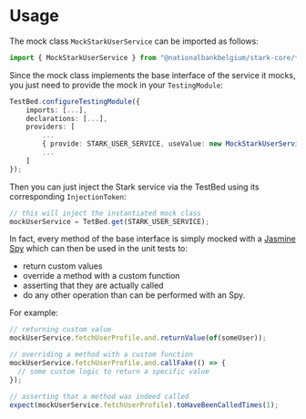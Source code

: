 # Usage

The mock class `MockStarkUserService` can be imported as follows:

```typescript
import { MockStarkUserService } from "@nationalbankbelgium/stark-core/testing";
```

Since the mock class implements the base interface of the service it mocks, you just need to provide the mock in your `TestingModule`:

```typescript
TestBed.configureTestingModule({
    imports: [...],
    declarations: [...],
    providers: [
        ...
        { provide: STARK_USER_SERVICE, useValue: new MockStarkUserService() },
        ...
    ]
});
```

Then you can just inject the Stark service via the TestBed using its corresponding `InjectionToken`:

```typescript
// this will inject the instantiated mock class
mockUserService = TetBed.get(STARK_USER_SERVICE);
```

In fact, every method of the base interface is simply mocked
with a [Jasmine Spy](https://jasmine.github.io/api/3.5/Spy.html) which can then be used in the unit tests to:

- return custom values
- override a method with a custom function
- asserting that they are actually called
- do any other operation than can be performed with an Spy.

For example:

```typescript
// returning custom value
mockUserService.fetchUserProfile.and.returnValue(of(someUser));

// overriding a method with a custom function
mockUserService.fetchUserProfile.and.callFake(() => {
  // some custom logic to return a specific value
});

// asserting that a method was indeed called
expect(mockUserService.fetchUserProfile).toHaveBeenCalledTimes(1);
```
